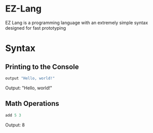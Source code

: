 # EZ-Lang
EZ Lang is a programming language with an extremely simple syntax designed for fast prototyping

# Syntax

## Printing to the Console
  ```python
  output "Hello, world!"
  ```
Output: "Hello, world!"

## Math Operations
  ```python
  add 5 3
  ```
Output: 8
